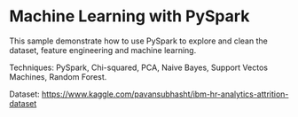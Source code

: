 # Machine Learning with PySpark
This sample demonstrate how to use PySpark to explore and clean the dataset, feature engineering and machine learning. 

Techniques: PySpark, Chi-squared, PCA, Naive Bayes, Support Vectos Machines, Random Forest.

Dataset: https://www.kaggle.com/pavansubhasht/ibm-hr-analytics-attrition-dataset
